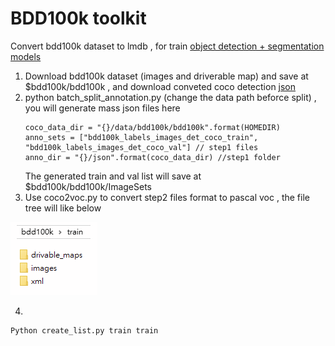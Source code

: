 # BDD100k toolkit

Convert bdd100k dataset to lmdb , for train [object detection + segmentation models](https://github.com/eric612/MobileNet-YOLO)

1. Download bdd100k dataset (images and driverable map) and save at $bdd100k/bdd100k , and download conveted coco detection [json](https://drive.google.com/open?id=1MI0KzphTY5a1wijXvJua3X4X0woLrSUw)
2. python batch_split_annotation.py (change the data path beforce split) , you will generate mass json files here 
    ```
    coco_data_dir = "{}/data/bdd100k/bdd100k".format(HOMEDIR) 
    anno_sets = ["bdd100k_labels_images_det_coco_train", "bdd100k_labels_images_det_coco_val"] // step1 files
    anno_dir = "{}/json".format(coco_data_dir) //step1 folder
    ```
    The generated train and val list will save at $bdd100k/bdd100k/ImageSets
3. Use coco2voc.py to convert step2 files format to pascal voc , the file tree will like below 

![alt](example.png)

4. 
```
Python create_list.py train train
```
